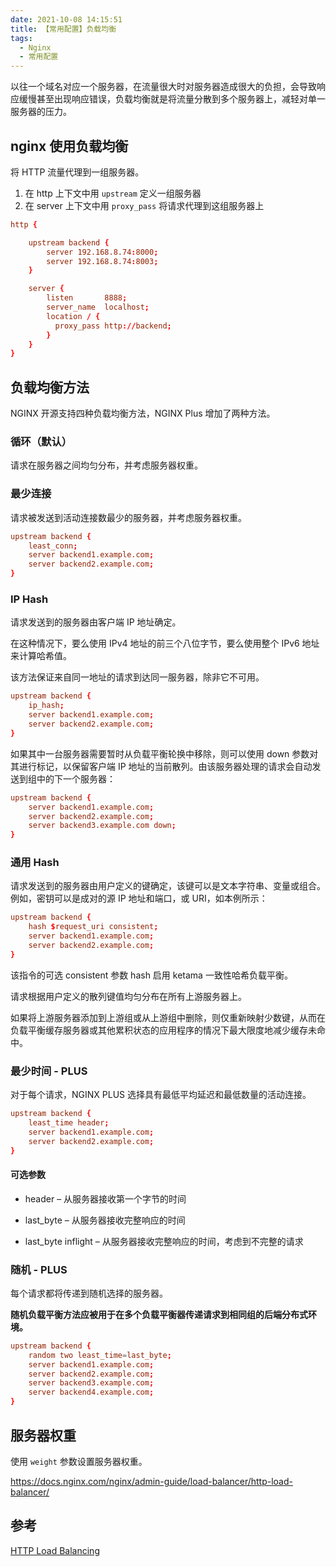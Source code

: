 ```yaml
---
date: 2021-10-08 14:15:51
title: 【常用配置】负载均衡
tags:
  - Nginx
  - 常用配置
---
```


以往一个域名对应一个服务器，在流量很大时对服务器造成很大的负担，会导致响应缓慢甚至出现响应错误，负载均衡就是将流量分散到多个服务器上，减轻对单一服务器的压力。

## nginx 使用负载均衡

将 HTTP 流量代理到一组服务器。

1. 在 http 上下文中用 `upstream` 定义一组服务器
2. 在 server 上下文中用 `proxy_pass` 将请求代理到这组服务器上

```conf
http {

    upstream backend {
        server 192.168.8.74:8000;
        server 192.168.8.74:8003;
    }

    server {
        listen       8888;
        server_name  localhost;
        location / {
          proxy_pass http://backend;
        }
    }
}
```

## 负载均衡方法

NGINX 开源支持四种负载均衡方法，NGINX Plus 增加了两种方法。

### 循环（默认）

请求在服务器之间均匀分布，并考虑服务器权重。

### 最少连接

请求被发送到活动连接数最少的服务器，并考虑服务器权重。

```conf
upstream backend {
    least_conn;
    server backend1.example.com;
    server backend2.example.com;
}
```

### IP Hash

请求发送到的服务器由客户端 IP 地址确定。

在这种情况下，要么使用 IPv4 地址的前三个八位字节，要么使用整个 IPv6 地址来计算哈希值。

该方法保证来自同一地址的请求到达同一服务器，除非它不可用。

```conf
upstream backend {
    ip_hash;
    server backend1.example.com;
    server backend2.example.com;
}
```

如果其中一台服务器需要暂时从负载平衡轮换中移除，则可以使用 down 参数对其进行标记，以保留客户端 IP 地址的当前散列。由该服务器处理的请求会自动发送到组中的下一个服务器：

```conf
upstream backend {
    server backend1.example.com;
    server backend2.example.com;
    server backend3.example.com down;
}
```

### 通用 Hash

请求发送到的服务器由用户定义的键确定，该键可以是文本字符串、变量或组合。例如，密钥可以是成对的源 IP 地址和端口，或 URI，如本例所示：

```conf
upstream backend {
    hash $request_uri consistent;
    server backend1.example.com;
    server backend2.example.com;
}
```

该指令的可选 consistent 参数 hash 启用 ketama 一致性哈希负载平衡。

请求根据用户定义的散列键值均匀分布在所有上游服务器上。

如果将上游服务器添加到上游组或从上游组中删除，则仅重新映射少数键，从而在负载平衡缓存服务器或其他累积状态的应用程序的情况下最大限度地减少缓存未命中。

### 最少时间 - PLUS

对于每个请求，NGINX PLUS 选择具有最低平均延迟和最低数量的活动连接。

```conf
upstream backend {
    least_time header;
    server backend1.example.com;
    server backend2.example.com;
}
```

#### 可选参数

- header – 从服务器接收第一个字节的时间

- last_byte – 从服务器接收完整响应的时间

- last_byte inflight – 从服务器接收完整响应的时间，考虑到不完整的请求

### 随机 - PLUS

每个请求都将传递到随机选择的服务器。

**随机负载平衡方法应被用于在多个负载平衡器传递请求到相同组的后端分布式环境。**

```conf
upstream backend {
    random two least_time=last_byte;
    server backend1.example.com;
    server backend2.example.com;
    server backend3.example.com;
    server backend4.example.com;
}
```


## 服务器权重

使用 `weight` 参数设置服务器权重。

https://docs.nginx.com/nginx/admin-guide/load-balancer/http-load-balancer/

## 参考

[HTTP Load Balancing](https://docs.nginx.com/nginx/admin-guide/load-balancer/http-load-balancer/)